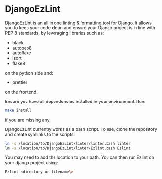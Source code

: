 # DjangoEzLint

DjangoEzLint is an all in one linting & formatting tool for Django.
It allows you to keep your code clean and ensure your Django project
is in line with PEP 8 standards, by leveraging libraries such as:

- black
- autopep8
- autoflake
- isort
- flake8

on the python side and:

- prettier

on the frontend.

Ensure you have all dependencies installed in your environment.
Run:
```bash
make install
```
if you are missing any.

DjangoEzLint currently works as a bash script. To use, clone the repository and
create symlinks to the scripts:

```bash
ln -s /location/to/DjangoEzLint/linter/linter.bash linter
lm -s /location/to/DjangoEzLint/linter/Ezlint.bash Ezlint
```
You may need to add the location to your path. You can then run Ezlint on your
django project using:
```bash
Ezlint <directory or filename\>
```
